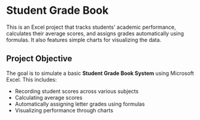 # Student Grade Book

This is an Excel project that tracks students' academic performance, calculates their average scores, and assigns grades automatically using formulas. It also features simple charts for visualizing the data.

## Project Objective

The goal is to simulate a basic **Student Grade Book System** using Microsoft Excel. This includes:

- Recording student scores across various subjects
- Calculating average scores
- Automatically assigning letter grades using formulas
- Visualizing performance through charts



